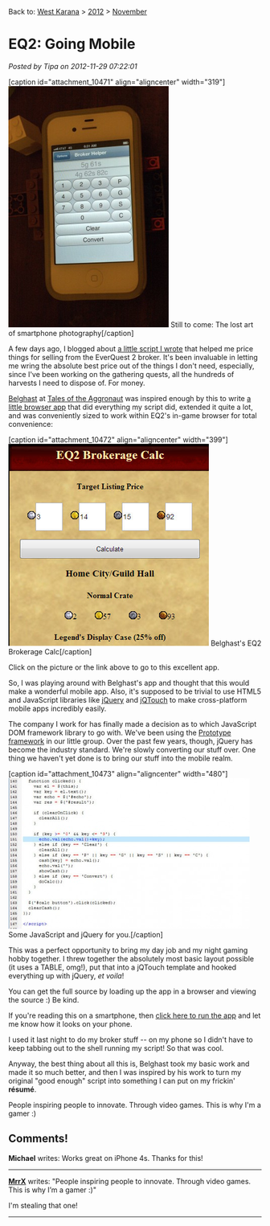 Back to: [West Karana](/posts/westkarana.md) > [2012](/posts/2012/westkarana.md) > [November](./westkarana.md)
# EQ2: Going Mobile

*Posted by Tipa on 2012-11-29 07:22:01*

[caption id="attachment\_10471" align="aligncenter" width="319"][![](../../../uploads/2012/11/IMG_8919-319x480.jpg "Still to come: The lost art of smartphone photography")](../../../uploads/2012/11/IMG_8919.jpg) Still to come: The lost art of smartphone photography[/caption]

A few days ago, I blogged about [a little script I wrote](../../../index.php/2012/11/21/eq2-not-gonna-fight/) that helped me price things for selling from the EverQuest 2 broker. It's been invaluable in letting me wring the absolute best price out of the things I don't need, especially, since I've been working on the gathering quests, all the hundreds of harvests I need to dispose of. For money.

[Belghast](https://plus.google.com/103824420081860414200/posts) at [Tales of the Aggronaut](http://aggronaut.com/) was inspired enough by this to write [a little browser app](http://aggronaut.com/eq2brokeragecalc/index.php) that did everything my script did, extended it quite a lot, and was conveniently sized to work within EQ2's in-game browser for total convenience:

[caption id="attachment\_10472" align="aligncenter" width="399"][![](../../../uploads/2012/11/Fullscreen-capture-11292012-70013-AM.jpg "EQ2 Brokerage Calc")](http://aggronaut.com/eq2brokeragecalc/index.php) Belghast's EQ2 Brokerage Calc[/caption]

Click on the picture or the link above to go to this excellent app.

So, I was playing around with Belghast's app and thought that this would make a wonderful mobile app. Also, it's supposed to be trivial to use HTML5 and JavaScript libraries like [jQuery](http://jquery.com/) and [jQTouch](http://www.jqtouch.com/) to make cross-platform mobile apps incredibly easily.

The company I work for has finally made a decision as to which JavaScript DOM framework library to go with. We've been using the [Prototype framework](http://prototypejs.org/) in our little group. Over the past few years, though, jQuery has become the industry standard. We're slowly converting our stuff over. One thing we haven't yet done is to bring our stuff into the mobile realm.

[caption id="attachment\_10473" align="aligncenter" width="480"][![](../../../uploads/2012/11/Fullscreen-capture-11292012-71056-AM-480x300.jpg "Some JavaScript and jQuery for you.")](../../../uploads/2012/11/Fullscreen-capture-11292012-71056-AM.jpg) Some JavaScript and jQuery for you.[/caption]

This was a perfect opportunity to bring my day job and my night gaming hobby together. I threw together the absolutely most basic layout possible (it uses a TABLE, omg!), put that into a jQTouch template and hooked everything up with jQuery, *et voila*!

You can get the full source by loading up the app in a browser and viewing the source :) Be kind.

If you're reading this on a smartphone, then [click here to run the app](http://chasingdings.com/eq2/store.html) and let me know how it looks on your phone. 

I used it last night to do my broker stuff -- on my phone so I didn't have to keep tabbing out to the shell running my script! So that was cool.

Anyway, the best thing about all this is, Belghast took my basic work and made it so much better, and then I was inspired by his work to turn my original "good enough" script into something I can put on my frickin' **résumé**. 

People inspiring people to innovate. Through video games. This is why I'm a gamer :)

## Comments!

**Michael** writes: Works great on iPhone 4s. Thanks for this!

---

**[MrrX](http://togameforlife.wordpress.com)** writes: "People inspiring people to innovate. Through video games. This is why I’m a gamer :)"

I'm stealing that one!

---

